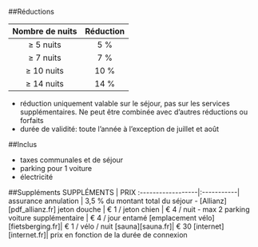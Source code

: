 
##Réductions

Nombre de nuits | Réduction       
:-------------:|:-----------:|
≥ 5 nuits   | 5 %             
≥ 7 nuits   | 7 %                  
≥ 10 nuits   | 10 %      
≥ 14 nuits   | 14 %               

- réduction uniquement valable sur le séjour, pas sur les services supplémentaires. Ne peut être combinée avec d’autres réductions ou forfaits
- durée de validité: toute l’année à l’exception de juillet et août


##Inclus
- taxes communales et de séjour
- parking pour 1 voiture
- électricité

##Suppléments
SUPPLÉMENTS           | PRIX 
:------------------|:-----------|
assurance annulation | 3,5 % du montant total du séjour - [Allianz][pdf_allianz.fr] 
jeton douche      | € 1 / jeton
chien          | € 4 / nuit - max 2 
parking voiture supplémentaire | € 4 / jour entamé
[emplacement vélo][fietsberging.fr]| € 1 / vélo / nuit
[sauna][sauna.fr]| € 30
[internet][internet.fr]| prix en fonction de la durée de connexion

